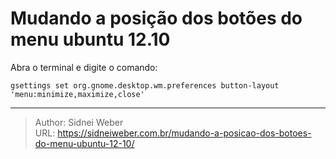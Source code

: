 # Mudando a posição dos botões do menu ubuntu 12.10

Abra o terminal e digite o comando:

```
gsettings set org.gnome.desktop.wm.preferences button-layout 'menu:minimize,maximize,close'
```

---

> Author: Sidnei Weber  
> URL: https://sidneiweber.com.br/mudando-a-posicao-dos-botoes-do-menu-ubuntu-12-10/  

